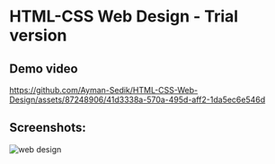 # HTML-CSS Web Design - Trial version
## Demo video
https://github.com/Ayman-Sedik/HTML-CSS-Web-Design/assets/87248906/41d3338a-570a-495d-aff2-1da5ec6e546d

## Screenshots:
![web design](https://github.com/Ayman-Sedik/HTML-CSS-Web-Design/assets/87248906/f8da472a-f24b-4513-8531-7a089b7d2e9b)
